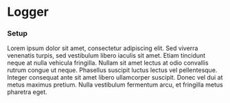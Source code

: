 <!-- README -->
# Logger
### Setup
Lorem ipsum dolor sit amet, consectetur adipiscing elit. Sed viverra venenatis turpis, sed vestibulum libero iaculis sit amet. Etiam tincidunt neque at nulla vehicula fringilla. Nullam sit amet lectus at odio convallis rutrum congue ut neque. Phasellus suscipit luctus lectus vel pellentesque. Integer consequat ante sit amet libero ullamcorper suscipit. Donec vel dui at metus maximus pretium. Nulla vestibulum fermentum arcu, et fringilla metus pharetra eget.
